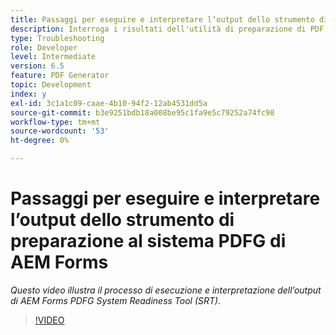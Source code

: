 ```yaml
---
title: Passaggi per eseguire e interpretare l’output dello strumento di preparazione al sistema PDFG di AEM Forms
description: Interroga i risultati dell'utilità di preparazione di PDF Generator.
type: Troubleshooting
role: Developer
level: Intermediate
version: 6.5
feature: PDF Generator
topic: Development
index: y
exl-id: 3c1a1c09-caae-4b10-94f2-12ab4531dd5a
source-git-commit: b3e9251bdb18a008be95c1fa9e5c79252a74fc98
workflow-type: tm+mt
source-wordcount: '53'
ht-degree: 0%

---
```


# Passaggi per eseguire e interpretare l’output dello strumento di preparazione al sistema PDFG di AEM Forms

*Questo video illustra il processo di esecuzione e interpretazione dell’output di AEM Forms PDFG System Readiness Tool (SRT).*

>[!VIDEO](https://video.tv.adobe.com/v/335543?quality=12&learn=on)
